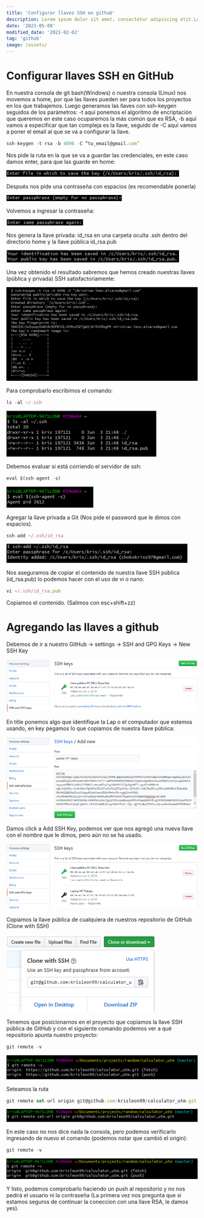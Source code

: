 ```yaml
---
title: 'Configurar llaves SSH en github'
description: Lorem ipsum dolor sit amet, consectetur adipiscing elit.Lorem ipsum dolor sit amet, consectetur adipiscing elit.Lorem ipsum dolor sit amet, consectetur adipiscing elit.
date: '2023-05-09'
modified_date: '2021-02-02'
tag: 'github'
image: /assets/
---
```


# Configurar llaves SSH en GitHub

En nuestra consola de git bash(Windows) o nuestra consola (Linux) nos movemos a home, por que las llaves pueden ser para todos los proyectos en los que trabajemos.
Luego generamos las llaves con ssh-keygen seguidos de los parámetros: -t aquí ponemos el algoritmo de encriptación que queremos en este caso ocuparemos la más común que es RSA, -b aquí vamos a especificar que tan compleja es la llave, seguido de -C aquí vamos a poner el email al que se va a configurar la llave.

```js
ssh-keygen -t rsa -b 4096 -C “tu_email@gmail.com”
```

Nos pide la ruta en la que se va a guardar las credenciales, en este caso damos enter, para que las guarde en home:

![configurar clave SSH](https://raw.githubusercontent.com/Kapelu/blog-kapelu/main/public/assets/images/posts/configurar-claves-ssh/Configurar%20clave%20SSH-01.png?token=GHSAT0AAAAAACQXCBN4P5PZI35IY4AWJ7BIZQ3OIVA)

Después nos pide una contraseña con espacios (es recomendable ponerla)

![configurar clave SSH](../public/assets/images/posts/configurar-claves-ssh/Configurar%20clave%20SSH-02.png)

Volvemos a ingresar la contraseña:

![configurar clave SSH](../public/assets/images/posts/configurar-claves-ssh/Configurar%20clave%20SSH-03.png)

Nos genera la llave privada: id_rsa en una carpeta oculta .ssh dentro del directorio home y la llave pública id_rsa.pub

![configurar clave SSH](../public/assets/images/posts/configurar-claves-ssh/Configurar%20clave%20SSH-04.png)

Una vez obtenido el resultado sabremos que hemos creado nuestras llaves (pública y privada) SSH satisfactoriamente:

![configurar clave SSH](../public/assets/images/posts/configurar-claves-ssh/Configurar%20clave%20SSH-05.png)

Para comprobarlo escribimos el comando:
```js
ls -al ~/.ssh
```

![configurar clave SSH](../public/assets/images/posts/configurar-claves-ssh/Configurar%20clave%20SSH-06.png)

Debemos evaluar si está corriendo el servidor de ssh:
```js
eval $(ssh-agent -s)
```

![configurar clave SSH](../public/assets/images/posts/configurar-claves-ssh/Configurar%20clave%20SSH-07.png)

Agregar la llave privada a Git (Nos pide el password que le dimos con espacios).
```js
ssh-add ~/.ssh/id_rsa
```

![configurar clave SSH](../public/assets/images/posts/configurar-claves-ssh/Configurar%20clave%20SSH-08.png)

Nos aseguramos de copiar el contenido de nuestra llave SSH pública (id_rsa.pub)
lo podemos hacer con el uso de vi o nano:
```js
vi ~/.ssh/id_rsa.pub
```
Copiamos el contenido. (Salimos con esc+shift+zz)

# Agregando las llaves a github

Debemos de ir a nuestro GitHub → settings → SSH and GPG Keys → New SSH Key

![configurar clave SSH](../public/assets/images/posts/configurar-claves-ssh/Configurar%20clave%20SSH-09.png)

En title ponemos algo que identifique la Lap o el computador que estemos usando, en key pegamos lo que copiamos de nuestra llave pública:

![configurar clave SSH](../public/assets/images/posts/configurar-claves-ssh/Configurar%20clave%20SSH-10.png)

Damos click a Add SSH Key, podemos ver que nos agregó una nueva llave con el nombre que le dimos, pero aún no se ha usado.

![configurar clave SSH](../public/assets/images/posts/configurar-claves-ssh/Configurar%20clave%20SSH-11.png)

Copiamos la llave pública de cualquiera de nuestros repositorio de GitHub (Clone with SSH)

![configurar clave SSH](../public/assets/images/posts/configurar-claves-ssh/Configurar%20clave%20SSH-12.png)

Tenemos que posicionarnos en el proyecto que copiamos la llave SSH pública de GitHub y con el siguiente comando podemos ver a qué repositorio apunta nuestro proyecto:
```js
git remote -v
```

![configurar clave SSH](../public/assets/images/posts/configurar-claves-ssh/Configurar%20clave%20SSH-13.png)

Seteamos la ruta
```js
git remote set-url origin git@github.com:krisleon99/calculator_utm.git
```

![configurar clave SSH](../public/assets/images/posts/configurar-claves-ssh/Configurar%20clave%20SSH-14.png)

En este caso no nos dice nada la consola, pero podemos verificarlo ingresando de nuevo el comando (podemos notar que cambió el origin):
```js
git remote -v
```

![configurar clave SSH](../public/assets/images/posts/configurar-claves-ssh/Configurar%20clave%20SSH-15.png)

Y listo, podemos comprobarlo haciendo un push al repositorio y no nos pedirá el usuario ni la contraseña (La primera vez nos pregunta que si estamos seguros de continuar la coneccion con una llave RSA, le damos yes).


<!-- https://platzi.com/tutoriales/1557-git-github/4067-configurar-llaves-ssh-en-git-y-github/?gclid=CjwKCAjwpqCZBhAbEiwAa7pXeXwzkUCjEI1IX3rIsXtzpv2R5LFynNxfobUZJkJIPNRqXDpSCOjelhoCoB4QAvD_BwE&gclsrc=aw.ds
 -->
